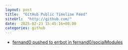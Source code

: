 ```yaml
---
layout: post
title:  "GitHub Public Timeline Feed"
siteUrl:  "http://github.com/"
date:  2025-02-23 15:45:16+00:00
categories: github
---
```

*  [fernand0 pushed to errbot in fernand0/socialModules](https://github.com/fernand0/socialModules/compare/e7ceb0374b...7f1f87e701)
